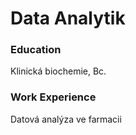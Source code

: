 # Data Analytik

### Education
Klinická biochemie, Bc.

### Work Experience
Datová analýza ve farmacii

